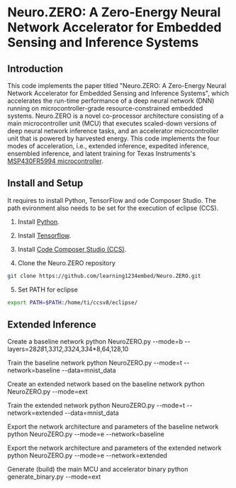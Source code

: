 # Neuro.ZERO: A Zero-Energy Neural Network Accelerator for Embedded Sensing and Inference Systems

## Introduction
This code implements the paper titled "Neuro.ZERO: A Zero-Energy Neural Network Accelerator for Embedded Sensing and Inference Systems", which accelerates the run-time performance of a deep neural network (DNN) running on microcontroller-grade resource-constrained embedded systems. Neuro.ZERO is a novel co-processor architecture consisting of a main microcontroller unit (MCU) that executes scaled-down versions of deep neural network inference tasks, and an accelerator microcontroller unit that is powered by harvested energy. This code implements the four modes of acceleration, i.e., extended inference, expedited inference, ensembled inference, and latent training for Texas Instruments's [MSP430FR5994 microcontroller](http://www.ti.com/product/MSP430FR5994).

## Install and Setup 
It requires to install Python, TensorFlow and ode Composer Studio. The path evironment also needs to be set for the execution of eclipse (CCS).

1. Install [Python](https://www.python.org/downloads/).

2. Install [Tensorflow](https://www.tensorflow.org/).

3. Install [Code Composer Studio (CCS)](http://www.ti.com/tool/CCSTUDIO).

4. Clone the Neuro.ZERO repository
```sh
git clone https://github.com/learning1234embed/Neuro.ZERO.git
```

5. Set PATH for eclipse
```sh
export PATH=$PATH:/home/ti/ccsv8/eclipse/
```

## Extended Inference

Create a baseline network
python NeuroZERO.py --mode=b --layers=28*28*1,3*3*1*2,3*3*2*4,3*3*4*8,64,128,10

Train the baseline network
python NeuroZERO.py --mode=t --network=baseline --data=mnist_data

Create an extended network based on the baseline network
python NeuroZERO.py --mode=ext

Train the extended network
python NeuroZERO.py --mode=t --network=extended --data=mnist_data

Export the network architecture and parameters of the baseline network
python NeuroZERO.py --mode=e --network=baseline

Export the network architecture and parameters of the extended network
python NeuroZERO.py --mode=e --network=extended

Generate (build) the main MCU and accelerator binary
python generate_binary.py --mode=ext
